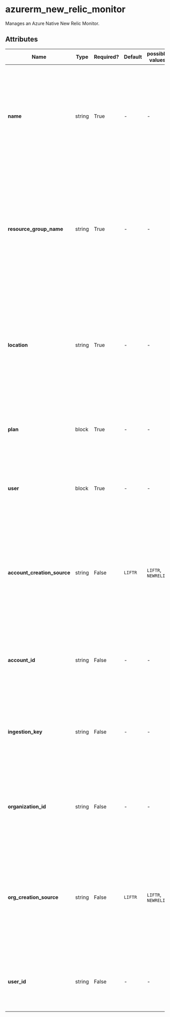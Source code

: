 # azurerm_new_relic_monitor

Manages an Azure Native New Relic Monitor.

## Attributes

| Name | Type | Required? | Default  | possible values | Description |
| ---- | ---- | --------- | -------- | ----------- | ----------- |
| **name** | string | True | -  |  -  | Specifies the name which should be used for this Azure Native New Relic Monitor. Changing this forces a new Azure Native New Relic Monitor to be created. | 
| **resource_group_name** | string | True | -  |  -  | Specifies the name of the Resource Group where the Azure Native New Relic Monitor should exist. Changing this forces a new Azure Native New Relic Monitor to be created. | 
| **location** | string | True | -  |  -  | Specifies the Azure Region where the Azure Native New Relic Monitor should exist. Changing this forces a new Azure Native New Relic Monitor to be created. | 
| **plan** | block | True | -  |  -  | A `plan` block. Changing this forces a new Azure Native New Relic Monitor to be created. | 
| **user** | block | True | -  |  -  | A `user` block. Changing this forces a new Azure Native New Relic Monitor to be created. | 
| **account_creation_source** | string | False | `LIFTR`  |  `LIFTR`, `NEWRELIC`  | Specifies the source of account creation. Possible values are `LIFTR` and `NEWRELIC`. Defaults to `LIFTR`. Changing this forces a new Azure Native New Relic Monitor to be created. | 
| **account_id** | string | False | -  |  -  | Specifies the account id. Changing this forces a new Azure Native New Relic Monitor to be created. | 
| **ingestion_key** | string | False | -  |  -  | Specifies the ingestion key of account. Changing this forces a new Azure Native New Relic Monitor to be created. | 
| **organization_id** | string | False | -  |  -  | Specifies the organization id. Changing this forces a new Azure Native New Relic Monitor to be created. | 
| **org_creation_source** | string | False | `LIFTR`  |  `LIFTR`, `NEWRELIC`  | Specifies the source of org creation. Possible values are `LIFTR` and `NEWRELIC`. Defaults to `LIFTR`. Changing this forces a new Azure Native New Relic Monitor to be created. | 
| **user_id** | string | False | -  |  -  | Specifies the user id. Changing this forces a new Azure Native New Relic Monitor to be created. | 

